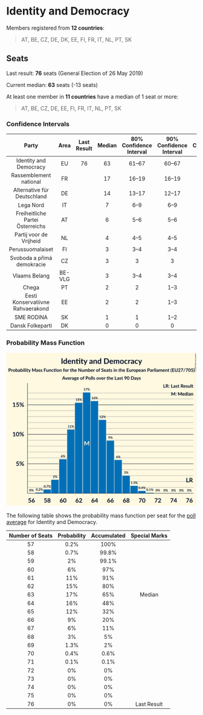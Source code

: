 # Identity and Democracy

Members registered from **12 countries**:

> AT, BE, CZ, DE, DK, EE, FI, FR, IT, NL, PT, SK

## Seats

Last result: **76** seats (General Election of 26 May 2019)

Current median: **63** seats (-13 seats)

At least one member in **11 countries** have a median of 1 seat or more:

> AT, BE, CZ, DE, EE, FI, FR, IT, NL, PT, SK

### Confidence Intervals

| Party | Area | Last Result | Median | 80% Confidence Interval | 90% Confidence Interval | 95% Confidence Interval | 99% Confidence Interval |
|:-----:|:----:|:-----------:|:------:|:-----------------------:|:-----------------------:|:-----------------------:|:-----------------------:|
| Identity and Democracy | EU | 76 | 63 | 61–67 | 60–67 | 59–68 | 58–70 |
| Rassemblement national | FR | | 17 | 16–19 | 16–19 | 16–19 | 15–20 |
| Alternative für Deutschland | DE | | 14 | 13–17 | 12–17 | 12–17 | 11–18 |
| Lega Nord | IT | | 7 | 6–9 | 6–9 | 6–9 | 5–10 |
| Freiheitliche Partei Österreichs | AT | | 6 | 5–6 | 5–6 | 5–7 | 5–7 |
| Partij voor de Vrijheid | NL | | 4 | 4–5 | 4–5 | 4–5 | 4–5 |
| Perussuomalaiset | FI | | 3 | 3–4 | 3–4 | 3–4 | 3–4 |
| Svoboda a přímá demokracie | CZ | | 3 | 3 | 3 | 3–4 | 2–4 |
| Vlaams Belang | BE-VLG | | 3 | 3–4 | 3–4 | 3–4 | 3–4 |
| Chega | PT | | 2 | 2 | 1–3 | 1–3 | 1–3 |
| Eesti Konservatiivne Rahvaerakond | EE | | 2 | 2 | 1–3 | 1–3 | 1–3 |
| SME RODINA | SK | | 1 | 1 | 1–2 | 0–2 | 0–2 |
| Dansk Folkeparti | DK | | 0 | 0 | 0 | 0 | 0 |

### Probability Mass Function

![Graph with seats probability mass function not yet produced](average-2023-02-28-seats-pmf-identityanddemocracy.png "Seats Probability Mass Function")

The following table shows the probability mass function per seat for the [poll average](average-2023-02-28.html) for Identity and Democracy.

| Number of Seats | Probability | Accumulated | Special Marks |
|:---------------:|:-----------:|:-----------:|:-------------:|
| 57 | 0.2% | 100% |  |
| 58 | 0.7% | 99.8% |  |
| 59 | 2% | 99.1% |  |
| 60 | 6% | 97% |  |
| 61 | 11% | 91% |  |
| 62 | 15% | 80% |  |
| 63 | 17% | 65% | Median |
| 64 | 16% | 48% |  |
| 65 | 12% | 32% |  |
| 66 | 9% | 20% |  |
| 67 | 6% | 11% |  |
| 68 | 3% | 5% |  |
| 69 | 1.3% | 2% |  |
| 70 | 0.4% | 0.6% |  |
| 71 | 0.1% | 0.1% |  |
| 72 | 0% | 0% |  |
| 73 | 0% | 0% |  |
| 74 | 0% | 0% |  |
| 75 | 0% | 0% |  |
| 76 | 0% | 0% | Last Result |


